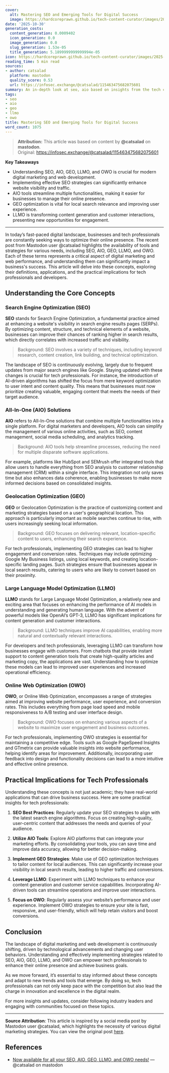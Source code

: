 ```yaml
---
cover:
  alt: Mastering SEO and Emerging Tools for Digital Success
  image: https://hardcoreprawn.github.io/tech-content-curator/images/2025-10-30-mastering-seo-emerging-tools.png
date: '2025-10-30'
generation_costs:
  content_generation: 0.0009402
  icon_generation: 0.0
  image_generation: 0.0
  slug_generation: 1.53e-05
  title_generation: 5.1899999999999994e-05
icon: https://hardcoreprawn.github.io/tech-content-curator/images/2025-10-30-mastering-seo-emerging-tools-icon.png
reading_time: 5 min read
sources:
- author: catsalad
  platform: mastodon
  quality_score: 0.53
  url: https://infosec.exchange/@catsalad/115463475682075601
summary: An in-depth look at seo, aio based on insights from the tech community.
tags:
- seo
- aio
- geo
- llmo
- owo
title: Mastering SEO and Emerging Tools for Digital Success
word_count: 1075
---
```


> **Attribution:** This article was based on content by **@catsalad** on **mastodon**.  
> Original: https://infosec.exchange/@catsalad/115463475682075601

**Key Takeaways**
- Understanding SEO, AIO, GEO, LLMO, and OWO is crucial for modern digital marketing and web development.
- Implementing effective SEO strategies can significantly enhance website visibility and traffic.
- AIO tools streamline multiple functionalities, making it easier for businesses to manage their online presence.
- GEO optimization is vital for local search relevance and improving user experience.
- LLMO is transforming content generation and customer interactions, presenting new opportunities for engagement.

---

In today’s fast-paced digital landscape, businesses and tech professionals are constantly seeking ways to optimize their online presence. The recent post from Mastodon user @catsalad highlights the availability of tools and strategies for various needs, including SEO, AIO, GEO, LLMO, and OWO. Each of these terms represents a critical aspect of digital marketing and web performance, and understanding them can significantly impact a business's success. This article will delve into these concepts, exploring their definitions, applications, and the practical implications for tech professionals and developers.

## Understanding the Core Concepts

### Search Engine Optimization (SEO)

**SEO** stands for Search Engine Optimization, a fundamental practice aimed at enhancing a website's visibility in search engine results pages (SERPs). By optimizing content, structure, and technical elements of a website, businesses can improve their chances of ranking higher in search results, which directly correlates with increased traffic and visibility.

> Background: SEO involves a variety of techniques, including keyword research, content creation, link building, and technical optimization.

The landscape of SEO is continuously evolving, largely due to frequent updates from major search engines like Google. Staying updated with these changes is crucial for tech professionals. For instance, the introduction of AI-driven algorithms has shifted the focus from mere keyword optimization to user intent and content quality. This means that businesses must now prioritize creating valuable, engaging content that meets the needs of their target audience.

### All-In-One (AIO) Solutions

**AIO** refers to All-In-One solutions that combine multiple functionalities into a single platform. For digital marketers and developers, AIO tools can simplify the management of various online activities, such as SEO, content management, social media scheduling, and analytics tracking.

> Background: AIO tools help streamline processes, reducing the need for multiple disparate software applications.

For example, platforms like HubSpot and SEMrush offer integrated tools that allow users to handle everything from SEO analysis to customer relationship management (CRM) within a single interface. This integration not only saves time but also enhances data coherence, enabling businesses to make more informed decisions based on consolidated insights.

### Geolocation Optimization (GEO)

**GEO** or Geolocation Optimization is the practice of customizing content and marketing strategies based on a user's geographical location. This approach is particularly important as mobile searches continue to rise, with users increasingly seeking local information.

> Background: GEO focuses on delivering relevant, location-specific content to users, enhancing their search experience.

For tech professionals, implementing GEO strategies can lead to higher engagement and conversion rates. Techniques may include optimizing Google My Business listings, using local keywords, and creating location-specific landing pages. Such strategies ensure that businesses appear in local search results, catering to users who are likely to convert based on their proximity.

### Large Language Model Optimization (LLMO)

**LLMO** stands for Large Language Model Optimization, a relatively new and exciting area that focuses on enhancing the performance of AI models in understanding and generating human language. With the advent of powerful models like OpenAI’s GPT-3, LLMO has significant implications for content generation and customer interactions.

> Background: LLMO techniques improve AI capabilities, enabling more natural and contextually relevant interactions.

For developers and tech professionals, leveraging LLMO can transform how businesses engage with customers. From chatbots that provide instant support to content generation tools that create high-quality articles and marketing copy, the applications are vast. Understanding how to optimize these models can lead to improved user experiences and increased operational efficiency.

### Online Web Optimization (OWO)

**OWO**, or Online Web Optimization, encompasses a range of strategies aimed at improving website performance, user experience, and conversion rates. This includes everything from page load speed and mobile responsiveness to A/B testing and user interface design.

> Background: OWO focuses on enhancing various aspects of a website to maximize user engagement and business outcomes.

For tech professionals, implementing OWO strategies is essential for maintaining a competitive edge. Tools such as Google PageSpeed Insights and GTmetrix can provide valuable insights into website performance, helping identify areas for improvement. Additionally, incorporating user feedback into design and functionality decisions can lead to a more intuitive and effective online presence.

## Practical Implications for Tech Professionals

Understanding these concepts is not just academic; they have real-world applications that can drive business success. Here are some practical insights for tech professionals:

1. **SEO Best Practices**: Regularly update your SEO strategies to align with the latest search engine algorithms. Focus on creating high-quality, user-centric content that addresses the needs and queries of your audience.

2. **Utilize AIO Tools**: Explore AIO platforms that can integrate your marketing efforts. By consolidating your tools, you can save time and improve data accuracy, allowing for better decision-making.

3. **Implement GEO Strategies**: Make use of GEO optimization techniques to tailor content for local audiences. This can significantly increase your visibility in local search results, leading to higher traffic and conversions.

4. **Leverage LLMO**: Experiment with LLMO techniques to enhance your content generation and customer service capabilities. Incorporating AI-driven tools can streamline operations and improve user interactions.

5. **Focus on OWO**: Regularly assess your website’s performance and user experience. Implement OWO strategies to ensure your site is fast, responsive, and user-friendly, which will help retain visitors and boost conversions.

## Conclusion

The landscape of digital marketing and web development is continuously shifting, driven by technological advancements and changing user behaviors. Understanding and effectively implementing strategies related to SEO, AIO, GEO, LLMO, and OWO can empower tech professionals to enhance their online presence and achieve business goals.

As we move forward, it’s essential to stay informed about these concepts and adapt to new trends and tools that emerge. By doing so, tech professionals can not only keep pace with the competition but also lead the charge in innovation and excellence in the digital realm.

For more insights and updates, consider following industry leaders and engaging with communities focused on these topics.

---

**Source Attribution**: This article is inspired by a social media post by Mastodon user @catsalad, which highlights the necessity of various digital marketing strategies. You can view the original post [here](https://infosec.exchange/@catsalad/115463475682075601).

## References

- [Now available for all your SEO, AIO, GEO, LLMO, and OWO needs!](https://infosec.exchange/@catsalad/115463475682075601) — @catsalad on mastodon